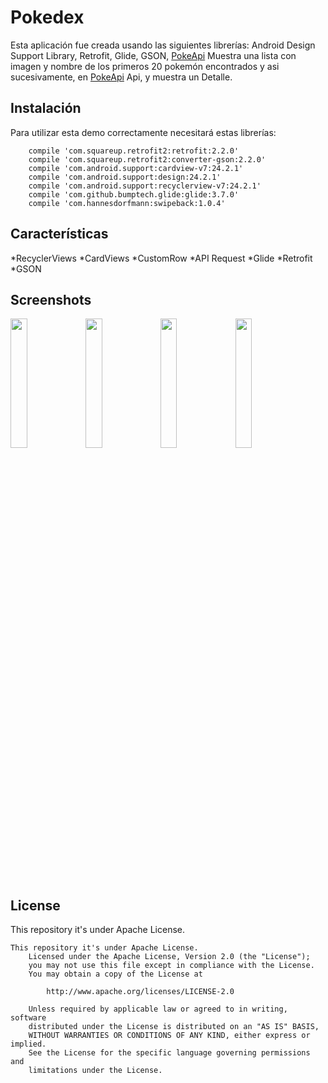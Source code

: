 # PokedexEsta aplicación fue creada usando las siguientes librerías: Android Design Support Library, Retrofit, Glide, GSON, [PokeApi](https://pokeapi.co/)Muestra una lista con imagen y nombre de los primeros 20 pokemón encontrados y asi sucesivamente, en [PokeApi](https://pokeapi.co/) Api, y muestra un Detalle.## InstalaciónPara utilizar esta demo correctamente necesitará estas librerías:```    compile 'com.squareup.retrofit2:retrofit:2.2.0'    compile 'com.squareup.retrofit2:converter-gson:2.2.0'    compile 'com.android.support:cardview-v7:24.2.1'    compile 'com.android.support:design:24.2.1'    compile 'com.android.support:recyclerview-v7:24.2.1'    compile 'com.github.bumptech.glide:glide:3.7.0'    compile 'com.hannesdorfmann:swipeback:1.0.4'```## Características*RecyclerViews *CardViews *CustomRow *API Request *Glide *Retrofit *GSON ## Screenshots<img src="https://image.ibb.co/mJhuPc/photo_2018_03_16_17_03_39.jpg" width="23%"></img> <img src="https://image.ibb.co/ixAQVH/photo_2018_03_16_17_04_02.jpg" width="23%"></img> <img src="https://image.ibb.co/dX8eqH/photo_2018_03_16_17_04_08.jpg" width="23%"></img><img src="https://media.giphy.com/media/e6fr0NWkgc0QusXmur/giphy.gif" width="23%"></img>## LicenseThis repository it's under Apache License.```This repository it's under Apache License.    Licensed under the Apache License, Version 2.0 (the "License");    you may not use this file except in compliance with the License.    You may obtain a copy of the License at        http://www.apache.org/licenses/LICENSE-2.0    Unless required by applicable law or agreed to in writing, software    distributed under the License is distributed on an "AS IS" BASIS,      WITHOUT WARRANTIES OR CONDITIONS OF ANY KIND, either express or implied.    See the License for the specific language governing permissions and    limitations under the License.```